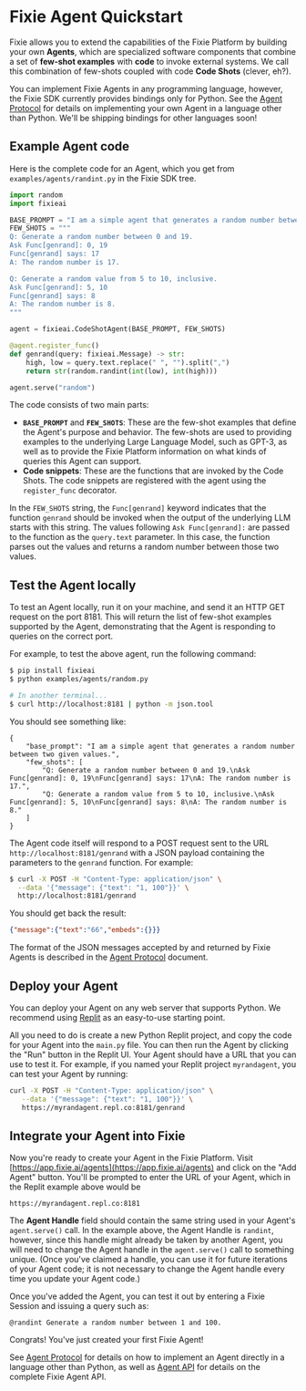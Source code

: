 # Fixie Agent Quickstart

Fixie allows you to extend the capabilities of the Fixie Platform by building your own
**Agents**, which are specialized software components that combine a set of **few-shot examples**
with **code** to invoke external systems. We call this combination of few-shots coupled with code 
**Code Shots** (clever, eh?).

You can implement Fixie Agents in any programming language, however, the Fixie SDK currently
provides bindings only for Python. See the [Agent Protocol](agent-protocol.md) for details
on implementing your own Agent in a language other than Python. We'll be shipping bindings for
other languages soon!

## Example Agent code

Here is the complete code for an Agent, which you get from `examples/agents/randint.py` in the
Fixie SDK tree.

```python
import random
import fixieai

BASE_PROMPT = "I am a simple agent that generates a random number between two given values."
FEW_SHOTS = """
Q: Generate a random number between 0 and 19.
Ask Func[genrand]: 0, 19
Func[genrand] says: 17
A: The random number is 17.

Q: Generate a random value from 5 to 10, inclusive.
Ask Func[genrand]: 5, 10
Func[genrand] says: 8
A: The random number is 8.
"""

agent = fixieai.CodeShotAgent(BASE_PROMPT, FEW_SHOTS)

@agent.register_func()
def genrand(query: fixieai.Message) -> str:
    high, low = query.text.replace(" ", "").split(",")
    return str(random.randint(int(low), int(high)))

agent.serve("random")
```

The code consists of two main parts:

* **`BASE_PROMPT`** and **`FEW_SHOTS`**: These are the few-shot examples that define the Agent's
  purpose and behavior. The few-shots are used to providing examples to the underlying
  Large Language Model, such as GPT-3, as well as to provide the Fixie Platform information
  on what kinds of queries this Agent can support.
* **Code snippets**: These are the functions that are invoked by the Code Shots. The
  code snippets are registered with the agent using the `register_func` decorator.

In the `FEW_SHOTS` string, the `Func[genrand]` keyword indicates that the function
`genrand` should be invoked when the output of the underlying LLM starts with this string.
The values following `Ask Func[genrand]:` are passed to the function as the `query.text`
parameter. In this case, the function parses out the values and returns a random number
between those two values.

## Test the Agent locally

To test an Agent locally, run it on your machine, and send it an HTTP GET request on
the port 8181. This will return the list of few-shot examples supported by the Agent,
demonstrating that the Agent is responding to queries on the correct port.

For example, to test the above agent, run the following command:

```bash
$ pip install fixieai
$ python examples/agents/random.py

# In another terminal...
$ curl http://localhost:8181 | python -m json.tool
```

You should see something like:
```
{
    "base_prompt": "I am a simple agent that generates a random number between two given values.",
    "few_shots": [
        "Q: Generate a random number between 0 and 19.\nAsk Func[genrand]: 0, 19\nFunc[genrand] says: 17\nA: The random number is 17.",
        "Q: Generate a random value from 5 to 10, inclusive.\nAsk Func[genrand]: 5, 10\nFunc[genrand] says: 8\nA: The random number is 8."
    ]
}
```

The Agent code itself will respond to a POST request sent to the URL `http://localhost:8181/genrand`
with a JSON payload containing the parameters to the `genrand` function. For example:

```bash
$ curl -X POST -H "Content-Type: application/json" \
  --data '{"message": {"text": "1, 100"}}' \
  http://localhost:8181/genrand
```

You should get back the result:
```json
{"message":{"text":"66","embeds":{}}}
```

The format of the JSON messages accepted by and returned by Fixie Agents is described in
the [Agent Protocol](agent-protocol.md) document.

## Deploy your Agent

You can deploy your Agent on any web server that supports Python. We recommend using [Replit](https://replit.com) as an easy-to-use
starting point.

All you need to do is create a new Python Replit project, and copy
the code for your Agent into the `main.py` file. You can then run the Agent by clicking the "Run" button in the Replit UI. Your Agent should
have a URL that you can use to test it. For example, if you named your Replit project `myrandagent`, you can test your Agent by running:

```bash
curl -X POST -H "Content-Type: application/json" \
   --data '{"message": {"text": "1, 100"}}' \
   https://myrandagent.repl.co:8181/genrand
```

## Integrate your Agent into Fixie

Now you're ready to create your Agent in the Fixie Platform.
Visit [https://app.fixie.ai/agents](https://app.fixie.ai/agents) and click on the "Add Agent" button. You'll be prompted to enter the URL
of your Agent, which in the Replit example above would be

```
https://myrandagent.repl.co:8181
```

The **Agent Handle** field should contain the same string used
in your Agent's `agent.serve()` call. In the example above, the Agent Handle is `randint`, however, since this handle might already
be taken by another Agent, you will need to change the Agent handle
in the `agent.serve()` call to something unique. (Once you've claimed
a handle, you can use it for future iterations of your Agent
code; it is not necessary to change the Agent handle every time you
update your Agent code.) 

Once you've added the Agent, you can test it out by entering
a Fixie Session and issuing a query such as:

```
@randint Generate a random number between 1 and 100.
```

Congrats! You've just created your first Fixie Agent!

See [Agent Protocol](agent-protocol.md) for details on how to implement an Agent directly
in a language other than Python, as well as [Agent API](agents.md) for details on the
complete Fixie Agent API.
